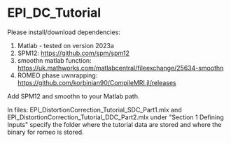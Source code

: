 # EPI_DC_Tutorial

Please install/download dependencies:
1. Matlab - tested on version 2023a
2. SPM12: https://github.com/spm/spm12
3. smoothn matlab function: https://uk.mathworks.com/matlabcentral/fileexchange/25634-smoothn
4. ROMEO phase uwnrapping: https://github.com/korbinian90/CompileMRI.jl/releases

Add SPM12 and smoothn to your Matlab path.

In files: EPI_DistortionCorrection_Tutorial_SDC_Part1.mlx and EPI_DistortionCorrection_Tutorial_DDC_Part2.mlx 
under "Section 1 Defining Inputs" specify the folder where the tutorial data are stored and where the binary for romeo is stored.
